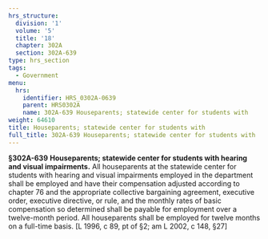 ```yaml
---
hrs_structure:
  division: '1'
  volume: '5'
  title: '18'
  chapter: 302A
  section: 302A-639
type: hrs_section
tags:
  - Government
menu:
  hrs:
    identifier: HRS_0302A-0639
    parent: HRS0302A
    name: 302A-639 Houseparents; statewide center for students with
weight: 64610
title: Houseparents; statewide center for students with
full_title: 302A-639 Houseparents; statewide center for students with
---
```

**§302A-639** **Houseparents; statewide center for students with hearing and visual impairments.** All houseparents at the statewide center for students with hearing and visual impairments employed in the department shall be employed and have their compensation adjusted according to chapter 76 and the appropriate collective bargaining agreement, executive order, executive directive, or rule, and the monthly rates of basic compensation so determined shall be payable for employment over a twelve-month period. All houseparents shall be employed for twelve months on a full-time basis. [L 1996, c 89, pt of §2; am L 2002, c 148, §27]